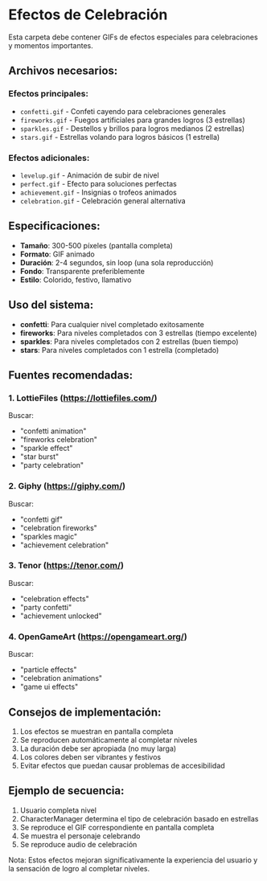 # Efectos de Celebración

Esta carpeta debe contener GIFs de efectos especiales para celebraciones y momentos importantes.

## Archivos necesarios:

### Efectos principales:
- `confetti.gif` - Confeti cayendo para celebraciones generales
- `fireworks.gif` - Fuegos artificiales para grandes logros (3 estrellas)
- `sparkles.gif` - Destellos y brillos para logros medianos (2 estrellas)
- `stars.gif` - Estrellas volando para logros básicos (1 estrella)

### Efectos adicionales:
- `levelup.gif` - Animación de subir de nivel
- `perfect.gif` - Efecto para soluciones perfectas
- `achievement.gif` - Insignias o trofeos animados
- `celebration.gif` - Celebración general alternativa

## Especificaciones:
- **Tamaño**: 300-500 píxeles (pantalla completa)
- **Formato**: GIF animado
- **Duración**: 2-4 segundos, sin loop (una sola reproducción)
- **Fondo**: Transparente preferiblemente
- **Estilo**: Colorido, festivo, llamativo

## Uso del sistema:
- **confetti**: Para cualquier nivel completado exitosamente
- **fireworks**: Para niveles completados con 3 estrellas (tiempo excelente)
- **sparkles**: Para niveles completados con 2 estrellas (buen tiempo)
- **stars**: Para niveles completados con 1 estrella (completado)

## Fuentes recomendadas:

### 1. LottieFiles (https://lottiefiles.com/)
Buscar:
- "confetti animation"
- "fireworks celebration"
- "sparkle effect"
- "star burst"
- "party celebration"

### 2. Giphy (https://giphy.com/)
Buscar:
- "confetti gif"
- "celebration fireworks"
- "sparkles magic"
- "achievement celebration"

### 3. Tenor (https://tenor.com/)
Buscar:
- "celebration effects"
- "party confetti"
- "achievement unlocked"

### 4. OpenGameArt (https://opengameart.org/)
Buscar:
- "particle effects"
- "celebration animations"
- "game ui effects"

## Consejos de implementación:
1. Los efectos se muestran en pantalla completa
2. Se reproducen automáticamente al completar niveles
3. La duración debe ser apropiada (no muy larga)
4. Los colores deben ser vibrantes y festivos
5. Evitar efectos que puedan causar problemas de accesibilidad

## Ejemplo de secuencia:
1. Usuario completa nivel
2. CharacterManager determina el tipo de celebración basado en estrellas
3. Se reproduce el GIF correspondiente en pantalla completa
4. Se muestra el personaje celebrando
5. Se reproduce audio de celebración

Nota: Estos efectos mejoran significativamente la experiencia del usuario y la sensación de logro al completar niveles.
